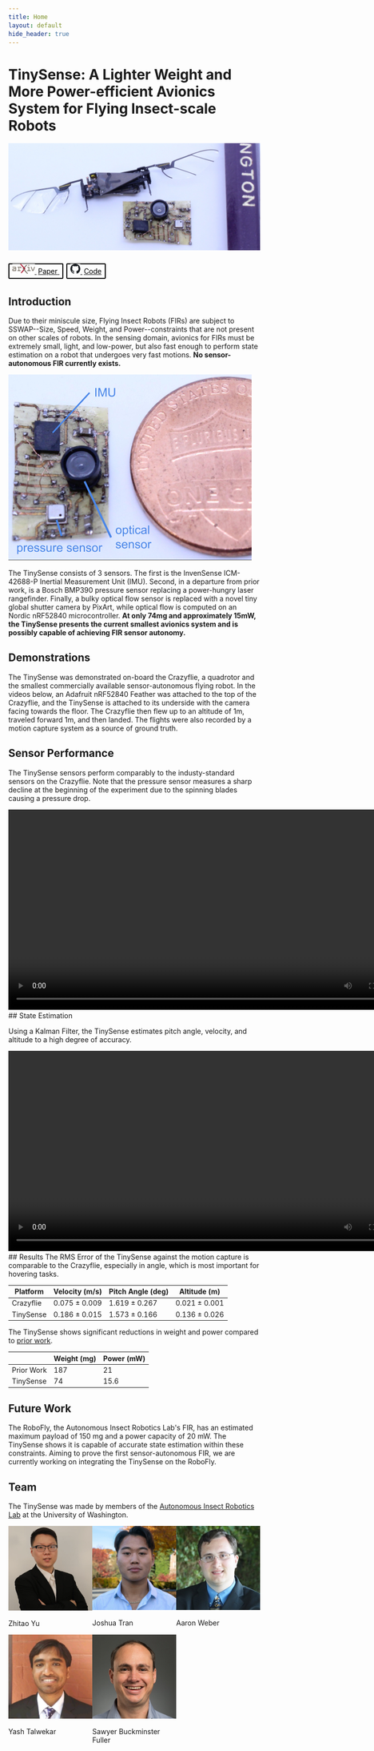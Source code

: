 ```yaml
---
title: Home
layout: default
hide_header: true
---
```


# TinySense: A Lighter Weight and More Power-efficient Avionics System for Flying Insect-scale Robots

![The TinySense next to the RoboFly and a pencil](assets/withrobo.jpg)

<div style="display: inline-block; margin: 10px 0px;">
<a href="https://arxiv.org/abs/2501.03416" style="border: 2px solid black; border-radius: 2px; padding: 5px 6px; margin-right: 6px;">
  <img src="assets/arxiv.png" height="20px" />
  <span style="color: black; margin-left: 3px;">Paper</span>
</a>

<a href="https://github.com/JTran-UW/tinysense" style="border: 2px solid black; border-radius: 2px; padding: 5px 6px;">
  <img src="assets/github.png" height="20px" />
  <span style="color: black; margin-left: 3px;">Code</span>
</a>
</div>

## Introduction
Due to their miniscule size, Flying Insect Robots (FIRs) are subject to SSWAP--Size, Speed, Weight, and Power--constraints that are not present on other scales of robots.  In the sensing domain, avionics for FIRs must be extremely small, light, and low-power, but also fast enough to perform state estimation on a robot that undergoes very fast motions.  **No sensor-autonomous FIR currently exists.**

![The TinySense compared to a penny](assets/sensors.png)

The TinySense consists of 3 sensors.  The first is the InvenSense ICM-42688-P Inertial Measurement Unit (IMU).  Second, in a departure from prior work, is a Bosch BMP390 pressure sensor replacing a power-hungry laser rangefinder.  Finally, a bulky optical flow sensor is replaced with a novel tiny global shutter camera by PixArt, while optical flow is computed on an Nordic nRF52840 microcontroller.  **At only 74mg and approximately 15mW, the TinySense presents the current smallest avionics system and is possibly capable of achieving FIR sensor autonomy.**

## Demonstrations
The TinySense was demonstrated on-board the Crazyflie, a quadrotor and the smallest commercially available sensor-autonomous flying robot.  In the videos below, an Adafruit nRF52840 Feather was attached to the top of the Crazyflie, and the TinySense is attached to its underside with the camera facing towards the floor.  The Crazyflie then flew up to an altitude of 1m, traveled forward 1m, and then landed.  The flights were also recorded by a motion capture system as a source of ground truth.
## Sensor Performance

The TinySense sensors perform comparably to the industy-standard sensors on the Crazyflie.  Note that the pressure sensor measures a sharp decline at the beginning of the experiment due to the spinning blades causing a pressure drop.

<video controls width="800">
  <source src="assets/TinySense_Sensors.webm" type="video/webm">
  Your browser does not support the video tag.
</video>

<br>
## State Estimation

Using a Kalman Filter, the TinySense estimates pitch angle, velocity, and altitude to a high degree of accuracy.

<video controls width="800">
  <source src="assets/TinySense_Estimates.webm" type="video/webm">
  Your browser does not support the video tag.
</video>
<br>
## Results
The RMS Error of the TinySense against the motion capture is comparable to the Crazyflie, especially in angle, which is most important for hovering tasks.

| Platform | Velocity (m/s) | Pitch Angle (deg) | Altitude (m)
| -------- | -------- | -------- | -------- |
| Crazyflie  | 0.075 ± 0.009  | 1.619 ± 0.267  | 0.021 ± 0.001 |
| TinySense | 0.186 ± 0.015 | 1.573 ± 0.166 | 0.136 ± 0.026 |

The TinySense shows significant reductions in weight and power compared to [prior work](https://ieeexplore.ieee.org/document/9811918).


|  | Weight (mg) | Power (mW) |
| -------- | -------- | -------- |
| Prior Work  | 187   | 21  |
| TinySense | 74 | 15.6 |

## Future Work

The RoboFly, the Autonomous Insect Robotics Lab's FIR, has an estimated maximum payload of 150 mg and a power capacity of 20 mW.  The TinySense shows it is capable of accurate state estimation within these constraints.  Aiming to prove the first sensor-autonomous FIR, we are currently working on integrating the TinySense on the RoboFly.

## Team

The TinySense was made by members of the [Autonomous Insect Robotics Lab](https://depts.washington.edu/airlab/) at the University of Washington.

<div style="display: grid; grid-template-columns: 1fr 1fr 1fr;">
  <div>
    <img src="assets/team/zhitao_yu.png" width="180px">
    <p>Zhitao Yu</p>
  </div>
  <div>
    <img src="assets/team/josh.jpeg" width="180px">
    <p>Joshua Tran</p>
  </div>
  <div>
    <img src="assets/team/AaronWeberPicture.jpg" width="180px">
    <p>Aaron Weber</p>
  </div>
  <div>
    <img src="assets/team/yash_new.png" width="180px">
    <p>Yash Talwekar</p>
  </div>
  <div>
    <img src="assets/team/fuller_portrait-1.jpg" width="180px">
    <p>Sawyer Buckminster Fuller</p>
  </div>
</div>
